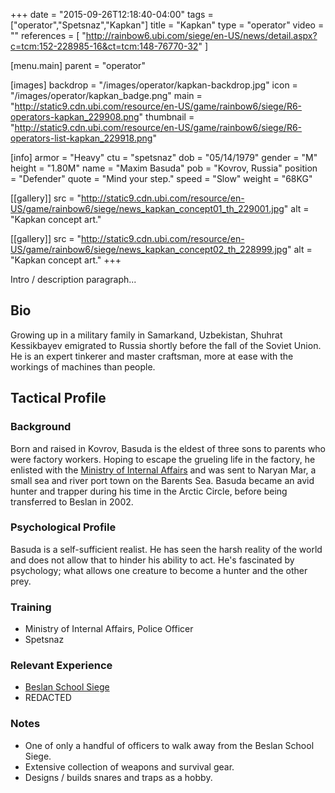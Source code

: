 +++
date = "2015-09-26T12:18:40-04:00"
tags = ["operator","Spetsnaz","Kapkan"]
title = "Kapkan"
type = "operator"
video = ""
references = [
  "http://rainbow6.ubi.com/siege/en-US/news/detail.aspx?c=tcm:152-228985-16&ct=tcm:148-76770-32"
]

[menu.main]
  parent = "operator"

[images]
  backdrop = "/images/operator/kapkan-backdrop.jpg"
  icon = "/images/operator/kapkan_badge.png"
  main = "http://static9.cdn.ubi.com/resource/en-US/game/rainbow6/siege/R6-operators-kapkan_229908.png"
  thumbnail = "http://static9.cdn.ubi.com/resource/en-US/game/rainbow6/siege/R6-operators-list-kapkan_229918.png"

[info]
  armor = "Heavy"
  ctu = "spetsnaz"
  dob = "05/14/1979"
  gender = "M"
  height = "1.80M"
  name = "Maxim Basuda"
  pob = "Kovrov, Russia"
  position = "Defender"
  quote = "Mind your step."
  speed = "Slow"
  weight = "68KG"

[[gallery]]
  src = "http://static9.cdn.ubi.com/resource/en-US/game/rainbow6/siege/news_kapkan_concept01_th_229001.jpg"
  alt = "Kapkan concept art."

[[gallery]]
  src = "http://static9.cdn.ubi.com/resource/en-US/game/rainbow6/siege/news_kapkan_concept02_th_228999.jpg"
  alt = "Kapkan concept art."
+++

Intro / description paragraph...<!--more-->

## Bio

Growing up in a military family in Samarkand, Uzbekistan, Shuhrat Kessikbayev emigrated to Russia shortly before the fall of the Soviet Union. He is an expert tinkerer and master craftsman, more at ease with the workings of machines than people.

## Tactical Profile

### Background

Born and raised in Kovrov, Basuda is the eldest of three sons to parents who were factory workers. Hoping to escape the grueling life in the factory, he enlisted with the [Ministry of Internal Affairs](https://en.mvd.ru/) and was sent to Naryan Mar, a small sea and river port town on the Barents Sea. Basuda became an avid hunter and trapper during his time in the Arctic Circle, before being transferred to Beslan in 2002.

### Psychological Profile

Basuda is a self-sufficient realist. He has seen the harsh reality of the world and does not allow that to hinder his ability to act. He's fascinated by psychology; what allows one creature to become a hunter and the other prey.

### Training

* Ministry of Internal Affairs, Police Officer
* Spetsnaz

### Relevant Experience

* [Beslan School Siege](https://en.wikipedia.org/wiki/Beslan_school_siege)
* REDACTED

### Notes

* One of only a handful of officers to walk away from the Beslan School Siege.
* Extensive collection of weapons and survival gear.
* Designs / builds snares and traps as a hobby.
